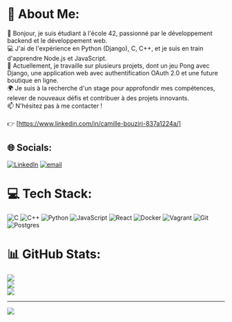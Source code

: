 # 💫 About Me:
👋 Bonjour, je suis étudiant à l'école 42, passionné par le développement backend et le développement web.<br>💻 J'ai de l'expérience en Python (Django), C, C++, et je suis en train d'apprendre Node.js et JavaScript.<br>🚀 Actuellement, je travaille sur plusieurs projets, dont un jeu Pong avec Django, une application web avec authentification OAuth 2.0 et une future boutique en ligne.<br>🌍 Je suis à la recherche d'un stage pour approfondir mes compétences, relever de nouveaux défis et contribuer à des projets innovants.<br>📫 N'hésitez pas à me contacter !<br><br>👉 [https://www.linkedin.com/in/camille-bouziri-837a1224a/]


## 🌐 Socials:
[![LinkedIn](https://img.shields.io/badge/LinkedIn-%230077B5.svg?logo=linkedin&logoColor=white)](https://linkedin.com/in/https://www.linkedin.com/in/camille-bouziri-837a1224a/) [![email](https://img.shields.io/badge/Email-D14836?logo=gmail&logoColor=white)](mailto:bouziri.camille@gmail.com) 

# 💻 Tech Stack:
![C](https://img.shields.io/badge/c-%2300599C.svg?style=for-the-badge&logo=c&logoColor=white) ![C++](https://img.shields.io/badge/c++-%2300599C.svg?style=for-the-badge&logo=c%2B%2B&logoColor=white) ![Python](https://img.shields.io/badge/python-3670A0?style=for-the-badge&logo=python&logoColor=ffdd54) ![JavaScript](https://img.shields.io/badge/javascript-%23323330.svg?style=for-the-badge&logo=javascript&logoColor=%23F7DF1E) ![React](https://img.shields.io/badge/react-%2320232a.svg?style=for-the-badge&logo=react&logoColor=%2361DAFB) ![Docker](https://img.shields.io/badge/docker-%230db7ed.svg?style=for-the-badge&logo=docker&logoColor=white) ![Vagrant](https://img.shields.io/badge/vagrant-%231563FF.svg?style=for-the-badge&logo=vagrant&logoColor=white) ![Git](https://img.shields.io/badge/git-%23F05033.svg?style=for-the-badge&logo=git&logoColor=white) ![Postgres](https://img.shields.io/badge/postgres-%23316192.svg?style=for-the-badge&logo=postgresql&logoColor=white)
# 📊 GitHub Stats:
![](https://github-readme-stats.vercel.app/api?username=CamilleBouziri&theme=dark&hide_border=true&include_all_commits=false&count_private=false)<br/>
![](https://nirzak-streak-stats.vercel.app/?user=CamilleBouziri&theme=dark&hide_border=true)<br/>
![](https://github-readme-stats.vercel.app/api/top-langs/?username=CamilleBouziri&theme=dark&hide_border=true&include_all_commits=false&count_private=false&layout=compact)

---
[![](https://visitcount.itsvg.in/api?id=CamilleBouziri&icon=0&color=0)](https://visitcount.itsvg.in)

<!-- Proudly created with GPRM ( https://gprm.itsvg.in ) -->
